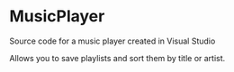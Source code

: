 # MusicPlayer
Source code for a music player created in Visual Studio

Allows you to save playlists and sort them by title or artist.
